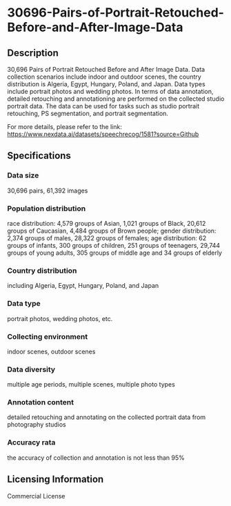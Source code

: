 # 30696-Pairs-of-Portrait-Retouched-Before-and-After-Image-Data

## Description
30,696 Pairs of Portrait Retouched Before and After Image Data. Data collection scenarios include indoor and outdoor scenes, the country distribution is Algeria, Egypt, Hungary, Poland, and Japan. Data types include portrait photos and wedding photos. In terms of data annotation, detailed retouching and annotationing are performed on the collected studio portrait data. The data can be used for tasks such as studio portrait retouching, PS segmentation, and portrait segmentation.

For more details, please refer to the link: https://www.nexdata.ai/datasets/speechrecog/1581?source=Github

## Specifications
### Data size
30,696 pairs, 61,392 images
### Population distribution
race distribution: 4,579 groups of Asian, 1,021 groups of Black, 20,612 groups of Caucasian, 4,484 groups of Brown people; gender distribution: 2,374 groups of males, 28,322 groups of females; age distribution: 62 groups of infants, 300 groups of children, 251 groups of teenagers, 29,744 groups of young adults, 305 groups of middle age and 34 groups of elderly
### Country distribution
including Algeria, Egypt, Hungary, Poland, and Japan
### Data type
portrait photos, wedding photos, etc.
### Collecting environment
indoor scenes, outdoor scenes
### Data diversity
multiple age periods, multiple scenes, multiple photo types
### Annotation content
detailed retouching and annotating on the collected portrait data from photography studios
### Accuracy rata
the accuracy of collection and annotation is not less than 95%
## Licensing Information
Commercial License























